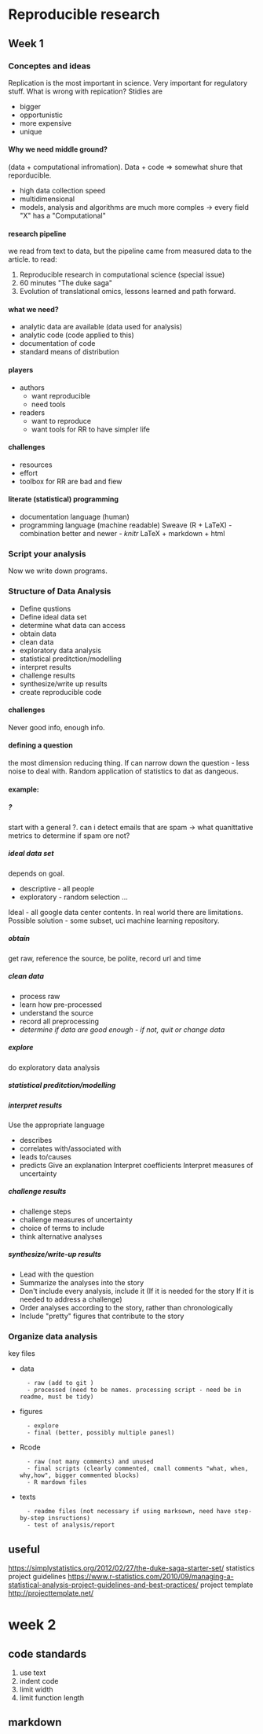 # Reproducible research
## Week 1
### Conceptes and ideas
Replication is the most important in science. Very important for regulatory stuff.
What is wrong with repication?
Stidies are 
- bigger
- opportunistic
- more expensive
- unique
#### Why we need middle ground?
(data + computational infromation). Data + code => somewhat shure that reporducible.
- high data collection speed
- multidimensional
- models, analysis and algorithms are much more comples -> every field "X" has a "Computational"

#### research pipeline
we read from text to data, but the pipeline came from measured data to the article.
to read:
1. Reproducible research in computational science (special issue)
2. 60 minutes "The duke saga"
3. Evolution of translational omics, lessons learned and path forward.

#### what we need?
- analytic data are available (data used for analysis)
- analytic code (code applied to this)
- documentation of code
- standard means of distribution

#### players
- authors
  - want reproducible 
  - need tools
- readers
  - want to reproduce
  - want tools for RR to have simpler life
  
#### challenges
- resources
- effort
- toolbox for RR are bad and fiew

#### literate (statistical) programming
* documentation language (human)
* programming language (machine readable)
Sweave (R + LaTeX) - combination
better and newer - _knitr_
LaTeX + markdown + html

### Script your analysis
Now we write down programs.

### Structure of Data Analysis
- Define qustions
- Define ideal data set
- determine what data can access
- obtain data
- clean data
- exploratory data analysis
- statistical preditction/modelling
- interpret results
- challenge results
- synthesize/write up results
- create reproducible code

#### challenges
Never good info, enough info.

#### defining a question 
the most dimension reducing thing. If can narrow down the question - less noise to deal with. Random application of statistics to dat as dangeous.

#### example:

#####  ?
start with a general ?. can i detect emails that are spam -> what quanittative metrics to determine if spam ore not?

#####  ideal data set
depends on goal.
- descriptive - all people
- exploratory - random selection
...

Ideal - all google data center contents.
In real world there are limitations.
Possible solution - some subset, uci machine learning repository.

##### obtain
get raw, reference the source, be polite, record url and time

##### clean data
- process raw
- learn how pre-processed
- understand the source
- record all preprocessing
- *determine if data are good enough - if not, quit or change data*

##### explore
do exploratory data analysis
##### statistical preditction/modelling

##### interpret results
Use the appropriate language
- describes
- correlates with/associated with
- leads to/causes
- predicts
Give an explanation
Interpret coefficients
Interpret measures of uncertainty

##### challenge results
- challenge steps
- challenge measures of uncertainty
- choice of terms to include
- think alternative analyses

##### synthesize/write-up results
- Lead with the question
- Summarize the analyses into the story
- Don't include every analysis, include it (If it is needed for the story If it is needed to address a challenge)
- Order analyses according to the story, rather than chronologically
- Include "pretty" figures that contribute to the story

### Organize data analysis
key files

- data
       
        - raw (add to git )
        - processed (need to be names. processing script - need be in readme, must be tidy)
        
- figures
        
        - explore
        - final (better, possibly multiple panesl)
        
- Rcode
        
        - raw (not many comments) and unused
        - final scripts (clearly commented, cmall comments "what, when, why,how", bigger commented blocks)
        - R mardown files
        
- texts
        
        - readme files (not necessary if using marksown, need have step-by-step insructions)
        - test of analysis/report
## useful
https://simplystatistics.org/2012/02/27/the-duke-saga-starter-set/
statistics project guidelines https://www.r-statistics.com/2010/09/managing-a-statistical-analysis-project-guidelines-and-best-practices/
project template http://projecttemplate.net/

# week 2

## code standards
1) use text
2) indent code
3) limit width
4) limit function length

## markdown
